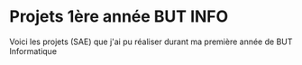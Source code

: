 # Projets 1ère année BUT INFO

Voici les projets (SAE) que j'ai pu réaliser durant ma première année de BUT Informatique 


